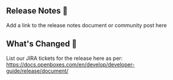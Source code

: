 ## Release Notes 📓

Add a link to the release notes document or community post here

## What's Changed 🚀

List our JIRA tickets for the release here as per: https://docs.openboxes.com/en/develop/developer-guide/release/document/